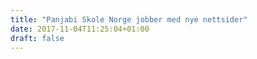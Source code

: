 ```yaml
---
title: "Panjabi Skole Norge jobber med nye nettsider"
date: 2017-11-04T11:25:04+01:00
draft: false
---
```


